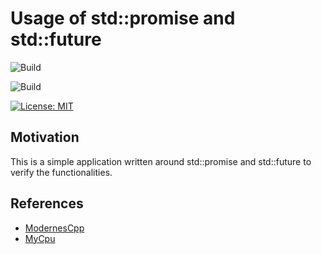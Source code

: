 # Usage of std::promise and std::future

![Build](https://github.com/saai63/std-future-promise/workflows/Linux_Build/badge.svg)

![Build](https://github.com/saai63/std-future-promise/workflows/Windows_Build/badge.svg)

[![License: MIT](https://img.shields.io/badge/License-MIT-yellow.svg)](https://opensource.org/licenses/MIT)

## Motivation
This is a simple application written around std::promise and std::future to verify the functionalities.

## References
* [ModernesCpp](https://www.modernescpp.com/index.php/promise-and-future)
* [MyCpu](http://www.mycpu.org/c++-promise-and-future/)

